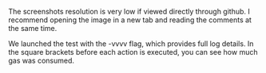The screenshots resolution is very low if viewed directly through github. I recommend opening the image in a new tab and reading the comments at the same time.

We launched the test with the -vvvv flag, which provides full log details. In the square brackets before each action is executed, you can see how much gas was consumed.


